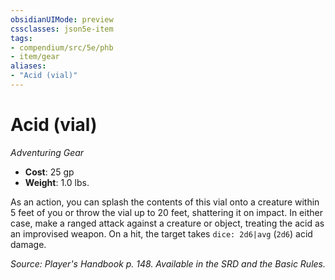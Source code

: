 ```yaml
---
obsidianUIMode: preview
cssclasses: json5e-item
tags:
- compendium/src/5e/phb
- item/gear
aliases: 
- "Acid (vial)"
---
```

# Acid (vial)
*Adventuring Gear*  

- **Cost**: 25 gp
- **Weight**: 1.0 lbs.

As an action, you can splash the contents of this vial onto a creature within 5 feet of you or throw the vial up to 20 feet, shattering it on impact. In either case, make a ranged attack against a creature or object, treating the acid as an improvised weapon. On a hit, the target takes `dice: 2d6|avg` (`2d6`) acid damage.

*Source: Player's Handbook p. 148. Available in the SRD and the Basic Rules.*